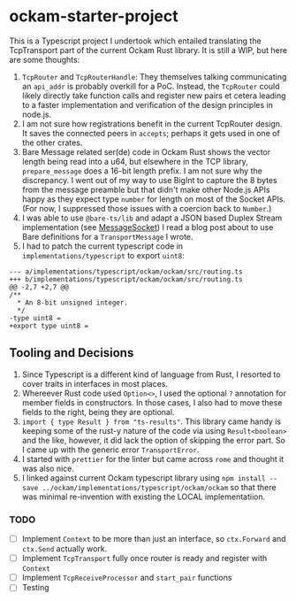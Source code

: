 # ockam-starter-project

This is a Typescript project I undertook which entailed translating the TcpTransport part of the current Ockam Rust library. It is still a WIP, but here are some thoughts:

1. `TcpRouter` and `TcpRouterHandle`: They themselves talking communicating an `api_addr` is probably overkill for a PoC. Instead, the `TcpRouter` could likely directly take function calls and register new pairs et cetera leading to a faster implementation and verification of the design principles in node.js.
2. I am not sure how registrations benefit in the current TcpRouter design. It saves the connected peers in `accepts`; perhaps it gets used in one of the other crates.
3. Bare Message related ser(de) code in Ockam Rust shows the vector length being read into a u64, but elsewhere in the TCP library, `prepare_message` does a 16-bit length prefix. I am not sure why the discrepancy. I went out of my way to use BigInt to capture the 8 bytes from the message preamble but that didn't make other Node.js APIs happy as they expect type `number` for length on most of the Socket APIs. (For now, I suppressed those issues with a coercion back to `Number`.)
4. I was able to use `@bare-ts/lib` and adapt a JSON based Duplex Stream implementation (see [MessageSocket](./src/worker/message_socket.mts)) I read a blog post about to use Bare definitions for a `TransportMessage` I wrote.
5. I had to patch the current typescript code in `implementations/typescript` to export `uint8`:
  ```
  --- a/implementations/typescript/ockam/ockam/src/routing.ts
  +++ b/implementations/typescript/ockam/ockam/src/routing.ts
  @@ -2,7 +2,7 @@
  /**
    * An 8-bit unsigned integer.
    */
  -type uint8 =
  +export type uint8 =
  ```

## Tooling and Decisions

1. Since Typescript is a different kind of language from Rust, I resorted to cover traits in interfaces in most places.
2. Whereever Rust code used `Option<>`, I used the optional `?` annotation for member fields in constructors. In those cases, I also had to move these fields to the right, being they are optional.
3. `import { type Result } from "ts-results"`. This library came handy is keeping some of the rust-y nature of the code via using `Result<boolean>` and the like, however, it did lack the option of skipping the error part. So I came up with the generic error `TransportError`.
4. I started with `prettier` for the linter but came across `rome` and thought it was also nice.
5. I linked against current Ockam typescript library using `npm install --save ../ockam/implementations/typescript/ockam/ockam` so that there was minimal re-invention with existing the LOCAL implementatiion.


### TODO

- [ ] Implement `Context` to be more than just an interface, so `ctx.Forward` and `ctx.Send` actually work.
- [ ] Implement `TcpTransport` fully once router is ready and register with `Context`
- [ ] Implement `TcpReceiveProcessor` and `start_pair` functions
- [ ] Testing
